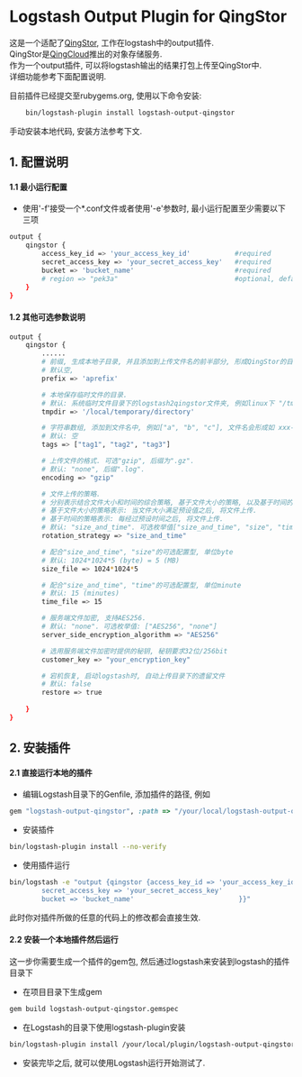 # Logstash Output Plugin for QingStor

这是一个适配了[QingStor](https://www.qingcloud.com/products/storage#qingstor), 工作在logstash中的output插件.   
QingStor是[QingCloud](https://www.qingcloud.com/)推出的对象存储服务.  
作为一个output插件, 可以将logstash输出的结果打包上传至QingStor中.  
详细功能参考下面配置说明.  

目前插件已经提交至rubygems.org, 使用以下命令安装:
```sh
    bin/logstash-plugin install logstash-output-qingstor
```
 手动安装本地代码, 安装方法参考下文.

## 1. 配置说明

#### 1.1 最小运行配置
- 使用'-f'接受一个*.conf文件或者使用'-e'参数时, 最小运行配置至少需要以下三项
```sh
output {
    qingstor {
        access_key_id => 'your_access_key_id'           #required 
        secret_access_key => 'your_secret_access_key'   #required  
        bucket => 'bucket_name'                         #required 
        # region => "pek3a"                             #optional, default value "pek3a"                                
    }
}

```

#### 1.2 其他可选参数说明
```sh
output {
    qingstor {
        ......
        # 前缀, 生成本地子目录, 并且添加到上传文件名的前半部分, 形成QingStor的目录.
        # 默认空, 
        prefix => 'aprefix'

        # 本地保存临时文件的目录. 
        # 默认: 系统临时文件目录下的logstash2qingstor文件夹, 例如linux下 "/tmp/logstash2qingstor"
        tmpdir => '/local/temporary/directory' 

        # 字符串数组, 添加到文件名中, 例如["a", "b", "c"], 文件名会形成如 xxx-a-b-c-xxx.xx 
        # 默认: 空
        tags => ["tag1", "tag2", "tag3"]

        # 上传文件的格式. 可选"gzip", 后缀为".gz".
        # 默认: "none", 后缀".log".
        encoding => "gzip"

        # 文件上传的策略.
        # 分别表示结合文件大小和时间的综合策略, 基于文件大小的策略, 以及基于时间的策略.
        # 基于文件大小的策略表示: 当文件大小满足预设值之后, 将文件上传.
        # 基于时间的策略表示: 每经过预设时间之后, 将文件上传.
        # 默认: "size_and_time". 可选枚举值["size_and_time", "size", "time"].
        rotation_strategy => "size_and_time"

        # 配合"size_and_time", "size"的可选配置型, 单位byte
        # 默认: 1024*1024*5 (byte) = 5 (MB)
        size_file => 1024*1024*5

        # 配合"size_and_time", "time"的可选配置型, 单位minute
        # 默认: 15 (minutes)
        time_file => 15 

        # 服务端文件加密, 支持AES256. 
        # 默认: "none". 可选枚举值: ["AES256", "none"]
        server_side_encryption_algorithm => "AES256"

        # 选用服务端文件加密时提供的秘钥, 秘钥要求32位/256bit
        customer_key => "your_encryption_key"

        # 宕机恢复, 启动logstash时, 自动上传目录下的遗留文件
        # 默认: false
        restore => true                     
                                       
    }
}

```

## 2. 安装插件

#### 2.1 直接运行本地的插件

- 编辑Logstash目录下的Genfile, 添加插件的路径, 例如
```ruby
gem "logstash-output-qingstor", :path => "/your/local/logstash-output-qingstor"
```
- 安装插件
```sh
bin/logstash-plugin install --no-verify
```
- 使用插件运行
```sh
bin/logstash -e "output {qingstor {access_key_id => 'your_access_key_id'            
        secret_access_key => 'your_secret_access_key'     
        bucket => 'bucket_name'                          }}"
```
此时你对插件所做的任意的代码上的修改都会直接生效.

#### 2.2 安装一个本地插件然后运行

这一步你需要生成一个插件的gem包, 然后通过logstash来安装到logstash的插件目录下
- 在项目目录下生成gem
```sh
gem build logstash-output-qingstor.gemspec
```
- 在Logstash的目录下使用logstash-plugin安装
```sh
bin/logstash-plugin install /your/local/plugin/logstash-output-qingstor.gem
```
- 安装完毕之后, 就可以使用Logstash运行开始测试了.
